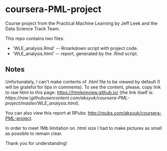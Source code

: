 # coursera-PML-project
Course project from the Practical Machine Learning by Jeff Leek and the Data Science Track Team.

This repo contains two files:  
  
* 'WLE_analysis.Rmd' -- Rmarkdown script with project code.  
* 'WLE_analysis.html' -- report, generated by the .Rmd script.  

## Notes
Unfortunately, I can't make contents of .html file to be viewed by default (I will be grateful for tips in comments). To see the content, please, copy link to raw html to this page: https://htmlpreview.github.io/ (the link itself is: *https&#58;//raw.\githubusercontent.com/aksyuk/coursera-PML-project/master/WLE_analysis.html*).  
  
You can also view this report at RPubs: http://rpubs.com/aksyuk/coursera-PML-project.
  
In order to meet 1Mb limitation on .html size I had to make pictures as small as possible to remain clear.

Thank you for understanding!
